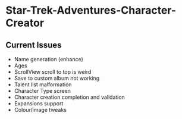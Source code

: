 # Star-Trek-Adventures-Character-Creator

## Current Issues

- Name generation (enhance)
- Ages
- ScrollView scroll to top is weird
- Save to custom album not working
- Talent list malformation
- Character Type screen
- Character creation completion and validation
- Expansions support
- Colour/image tweaks
